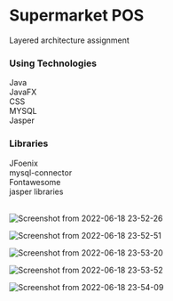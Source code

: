 # Supermarket POS
Layered architecture assignment

<h3>Using Technologies</h3>
Java<br>
JavaFX<br>
CSS<br>
MYSQL<br>
Jasper<br>

<h3>Libraries</h3>
JFoenix<br>
mysql-connector<br>
Fontawesome<br>
jasper libraries<br><br>

![Screenshot from 2022-06-18 23-52-26](https://user-images.githubusercontent.com/88975401/174451645-e89f9a62-b941-496b-935b-8dc0ce5af03b.png)

![Screenshot from 2022-06-18 23-52-51](https://user-images.githubusercontent.com/88975401/174451651-7306eaa5-b40b-411c-999a-17b437dfa7fe.png)

![Screenshot from 2022-06-18 23-53-20](https://user-images.githubusercontent.com/88975401/174451656-c4a9ec37-66ff-4d37-81a5-34c3fe497977.png)

![Screenshot from 2022-06-18 23-53-52](https://user-images.githubusercontent.com/88975401/174451661-1bf3573f-4fa6-4a8b-955a-03363ff85a4a.png)

![Screenshot from 2022-06-18 23-54-09](https://user-images.githubusercontent.com/88975401/174451665-0887ea9a-14b8-426b-9bfb-3c25a9d76684.png)

